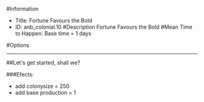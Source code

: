 #Information
 - Title: Fortune Favours the Bold
 - ID: anb_colonial.10
#Description
Fortune Favours the Bold
#Mean Time to Happen:
Base time = 1 days

#Options

___
##Let's get started, shall we?

###Efects:<ul><li>add colonysize = 250</li><li>add base production = 1</li></ul>
